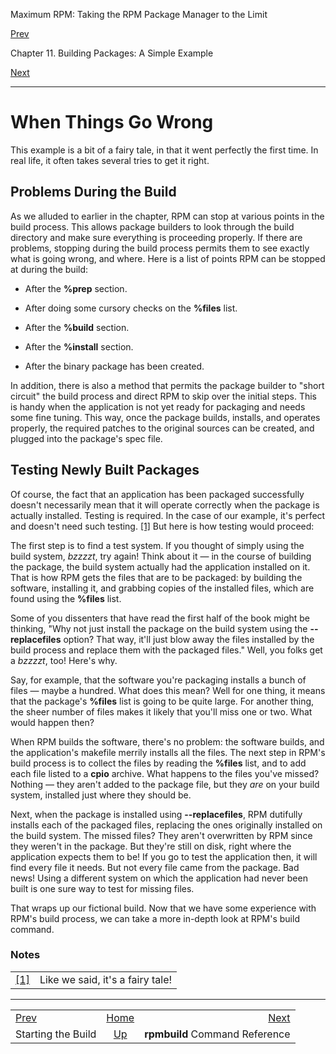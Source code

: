 <div class="NAVHEADER">

Maximum RPM: Taking the RPM Package Manager to the Limit

</div>

[Prev](s1-rpm-build-starting-build.html)

Chapter 11. Building Packages: A Simple Example

[Next](ch-rpm-b-command.html)

-----

<div class="sect1">

# <span id="s1-rpm-build-when-things-go-wrong">When Things Go Wrong</span>

This example is a bit of a fairy tale, in that it went perfectly the
first time. In real life, it often takes several tries to get it right.

<div class="sect2">

## <span id="s2-rpm-build-problems-during-build">Problems During the Build</span>

As we alluded to earlier in the chapter, RPM can stop at various points
in the build process. This allows package builders to look through the
build directory and make sure everything is proceeding properly. If
there are problems, stopping during the build process permits them to
see exactly what is going wrong, and where. Here is a list of points RPM
can be stopped at during the build:

  - After the **%prep** section.

  - After doing some cursory checks on the **%files** list.

  - After the **%build** section.

  - After the **%install** section.

  - After the binary package has been created.

In addition, there is also a method that permits the package builder to
"short circuit" the build process and direct RPM to skip over the
initial steps. This is handy when the application is not yet ready for
packaging and needs some fine tuning. This way, once the package builds,
installs, and operates properly, the required patches to the original
sources can be created, and plugged into the package's spec file.

</div>

<div class="sect2">

## <span id="s2-rpm-build-testing-packages">Testing Newly Built Packages</span>

Of course, the fact that an application has been packaged successfully
doesn't necessarily mean that it will operate correctly when the package
is actually installed. Testing is required. In the case of our example,
it's perfect and doesn't need such testing.
[<span class="footnote">\[1\]</span>](#FTN.AEN5947) But here is how
testing would proceed:

The first step is to find a test system. If you thought of simply using
the build system, *bzzzzt*, try again\! Think about it — in the course
of building the package, the build system actually had the application
installed on it. That is how RPM gets the files that are to be packaged:
by building the software, installing it, and grabbing copies of the
installed files, which are found using the **%files** list.

Some of you dissenters that have read the first half of the book might
be thinking, "Why not just install the package on the build system using
the **--replacefiles** option? That way, it'll just blow away the files
installed by the build process and replace them with the packaged
files." Well, you folks get a *bzzzzt*, too\! Here's why.

Say, for example, that the software you're packaging installs a bunch of
files — maybe a hundred. What does this mean? Well for one thing, it
means that the package's **%files** list is going to be quite large. For
another thing, the sheer number of files makes it likely that you'll
miss one or two. What would happen then?

When RPM builds the software, there's no problem: the software builds,
and the application's makefile merrily installs all the files. The next
step in RPM's build process is to collect the files by reading the
**%files** list, and to add each file listed to a **cpio** archive. What
happens to the files you've missed? Nothing — they aren't added to the
package file, but they *are* on your build system, installed just where
they should be.

Next, when the package is installed using **--replacefiles**, RPM
dutifully installs each of the packaged files, replacing the ones
originally installed on the build system. The missed files? They aren't
overwritten by RPM since they weren't in the package. But they're still
on disk, right where the application expects them to be\! If you go to
test the application then, it will find every file it needs. But not
every file came from the package. Bad news\! Using a different system on
which the application had never been built is one sure way to test for
missing files.

That wraps up our fictional build. Now that we have some experience with
RPM's build process, we can take a more in-depth look at RPM's build
command.

</div>

</div>

### Notes

|                                                                                       |                                   |
| ------------------------------------------------------------------------------------- | --------------------------------- |
| [<span class="footnote">\[1\]</span>](s1-rpm-build-when-things-go-wrong.html#AEN5947) | Like we said, it's a fairy tale\! |

<div class="NAVFOOTER">

-----

|                                          |                         |                                |
| :--------------------------------------- | :---------------------: | -----------------------------: |
| [Prev](s1-rpm-build-starting-build.html) |   [Home](index.html)    |  [Next](ch-rpm-b-command.html) |
| Starting the Build                       | [Up](ch-rpm-build.html) | **rpmbuild** Command Reference |

</div>
